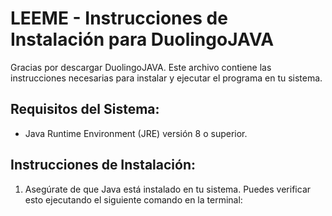 LEEME - Instrucciones de Instalación para DuolingoJAVA
===========================================================

Gracias por descargar DuolingoJAVA. Este archivo contiene las instrucciones necesarias para instalar y ejecutar el programa en tu sistema.

Requisitos del Sistema:
-----------------------
- Java Runtime Environment (JRE) versión 8 o superior.

Instrucciones de Instalación:
-----------------------------
1. Asegúrate de que Java está instalado en tu sistema. Puedes verificar esto ejecutando el siguiente comando en la terminal:
